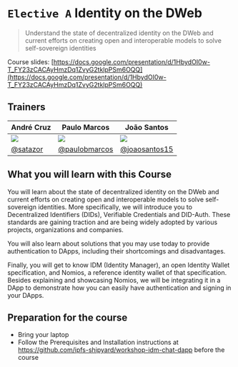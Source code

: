 # `Elective A` Identity on the DWeb

> Understand the state of decentralized identity on the DWeb and current efforts on creating open and interoperable models to solve self-sovereign identities

Course slides: [https://docs.google.com/presentation/d/1HbydOI0w-T_FY23zCACAyHmzDq1ZvyG2tklpPSm6OQQ](https://docs.google.com/presentation/d/1HbydOI0w-T_FY23zCACAyHmzDq1ZvyG2tklpPSm6OQQ)

## Trainers

| **André Cruz**                                        	| **Paulo Marcos**                                       	| **João Santos**                                        	|
|-------------------------------------------------------	|--------------------------------------------------------	|--------------------------------------------------------	|
| ![](https://avatars2.githubusercontent.com/u/1017236) 	| ![](https://avatars2.githubusercontent.com/u/11398440) 	| ![](https://avatars1.githubusercontent.com/u/10178757) 	|
| [@satazor](https://github.com/satazor/)               	| [@paulobmarcos](https://github.com/paulobmarcos)       	| [@joaosantos15](https://github.com/joaosantos15)       	|

## What you will learn with this Course

You will learn about the state of decentralized identity on the DWeb and current efforts on creating open and interoperable models to solve self-sovereign identities. More specifically, we will introduce you to Decentralized Identifiers (DIDs), Verifiable Credentials and DID-Auth. These standards are gaining traction and are being widely adopted by various projects, organizations and companies.

You will also learn about solutions that you may use today to provide authentication to DApps, including their shortcomings and disadvantages.

Finally, you will get to know IDM (Identity Manager), an open Identity Wallet specification, and Nomios, a reference identity wallet of that specification. Besides explaining and showcasing Nomios, we will be integrating it in a DApp to demonstrate how you can easily have authentication and signing in your DApps.

## Preparation for the course

- Bring your laptop
- Follow the Prerequisites and Installation instructions at https://github.com/ipfs-shipyard/workshop-idm-chat-dapp before the course
